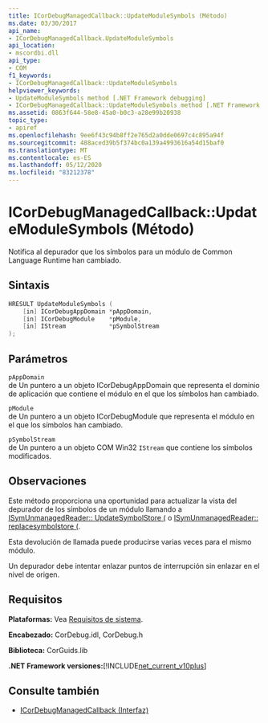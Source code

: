 ```yaml
---
title: ICorDebugManagedCallback::UpdateModuleSymbols (Método)
ms.date: 03/30/2017
api_name:
- ICorDebugManagedCallback.UpdateModuleSymbols
api_location:
- mscordbi.dll
api_type:
- COM
f1_keywords:
- ICorDebugManagedCallback::UpdateModuleSymbols
helpviewer_keywords:
- UpdateModuleSymbols method [.NET Framework debugging]
- ICorDebugManagedCallback::UpdateModuleSymbols method [.NET Framework debugging]
ms.assetid: 0863f644-58e8-45a0-b0c3-a28e99b20938
topic_type:
- apiref
ms.openlocfilehash: 9ee6f43c94b8ff2e765d2a0dde0697c4c895a94f
ms.sourcegitcommit: 488aced39b5f374bc0a139a4993616a54d15baf0
ms.translationtype: MT
ms.contentlocale: es-ES
ms.lasthandoff: 05/12/2020
ms.locfileid: "83212378"
---
```

# <a name="icordebugmanagedcallbackupdatemodulesymbols-method"></a>ICorDebugManagedCallback::UpdateModuleSymbols (Método)
Notifica al depurador que los símbolos para un módulo de Common Language Runtime han cambiado.  
  
## <a name="syntax"></a>Sintaxis  
  
```cpp  
HRESULT UpdateModuleSymbols (  
    [in] ICorDebugAppDomain *pAppDomain,  
    [in] ICorDebugModule    *pModule,  
    [in] IStream            *pSymbolStream  
);  
```  
  
## <a name="parameters"></a>Parámetros  
 `pAppDomain`  
 de Un puntero a un objeto ICorDebugAppDomain que representa el dominio de aplicación que contiene el módulo en el que los símbolos han cambiado.  
  
 `pModule`  
 de Un puntero a un objeto ICorDebugModule que representa el módulo en el que los símbolos han cambiado.  
  
 `pSymbolStream`  
 de Un puntero a un objeto COM Win32 `IStream` que contiene los símbolos modificados.  
  
## <a name="remarks"></a>Observaciones  
 Este método proporciona una oportunidad para actualizar la vista del depurador de los símbolos de un módulo llamando a [ISymUnmanagedReader:: UpdateSymbolStore (](../../../../docs/framework/unmanaged-api/diagnostics/isymunmanagedreader-updatesymbolstore-method.md) o [ISymUnmanagedReader:: replacesymbolstore (](../diagnostics/isymunmanagedreader-replacesymbolstore-method.md).  
  
 Esta devolución de llamada puede producirse varias veces para el mismo módulo.  
  
 Un depurador debe intentar enlazar puntos de interrupción sin enlazar en el nivel de origen.  
  
## <a name="requirements"></a>Requisitos  
 **Plataformas:** Vea [Requisitos de sistema](../../get-started/system-requirements.md).  
  
 **Encabezado:** CorDebug.idl, CorDebug.h  
  
 **Biblioteca:** CorGuids.lib  
  
 **.NET Framework versiones:**[!INCLUDE[net_current_v10plus](../../../../includes/net-current-v10plus-md.md)]  
  
## <a name="see-also"></a>Consulte también

- [ICorDebugManagedCallback (Interfaz)](icordebugmanagedcallback-interface.md)
